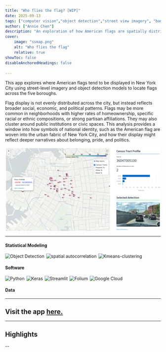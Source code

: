 ```yaml
---
title: "Who flies the flag? [WIP]" 
date: 2025-09-13
tags: ["computer vision","object detection","street view imagery", "banal nationalism"]
author: ["Annie Chen"]
description: "An exploration of how American flags are spatially distributed using street view images."
cover:
    image: "ssmap.png"
    alt: "Who flies the flag"
    relative: true
showToc: false
disableAnchoredHeadings: false

---
```

This app explores where American flags tend to be displayed in New York City using street-level imagery and object detection models to locate flags across the five boroughs.

Flag display is not evenly distributed across the city, but instead reflects broader social, economic, and political patterns. Flags may be more common in neighborhoods with higher rates of homeownership, specific racial or ethnic compositions, or strong partisan affiliations. They may also cluster around public institutions or civic spaces. This analysis provides a window into how symbols of national identity, such as the American flag are woven into the urban fabric of New York City, and how their display might reflect deeper narratives about belonging, pride, and politics.


![Img](ssmap.png)


---
#### Statistical Modeling
<div style="display:flex; flex-wrap:wrap; gap:6px;">
  <img alt="Object Detection" src="https://img.shields.io/badge/Object%20Detection-2F81F7?style=for-the-badge">
  <img alt="spatial autocorrelation" src="https://img.shields.io/badge/Spatial%20Autocorrelation-2F81F7?style=for-the-badge">
  <img alt="Kmeans-clustering" src="https://img.shields.io/badge/Kmeans%20Clustering-2F81F7?style=for-the-badge">
</div>

#### Software
<div style="display:flex; flex-wrap:wrap; gap:6px;">
  <img alt="Python" src="https://img.shields.io/badge/Python-3776AB?logo=python&logoColor=white&style=for-the-badge">
  <img alt="Keras" src="https://img.shields.io/badge/Keras-3776AB?logo=keras&logoColor=white&style=for-the-badge">
  <img alt="Streamlit" src="https://img.shields.io/badge/Streamlit-3776AB?logo=streamlit&logoColor=white&style=for-the-badge">
  <img alt="Folium" src="https://img.shields.io/badge/Folium-3776AB?logo=folium&logoColor=white&style=for-the-badge">
  <img alt="Google Cloud" src="https://img.shields.io/badge/Google%20Cloud-3776AB?logo=googlecloud&logoColor=white&style=for-the-badge">
</div>


#### Data


---

## Visit the app [here.](https://who-flies-the-flag.streamlit.app/._Map)


---
## Highlights




--
